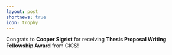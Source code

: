 ```yaml
---
layout: post
shortnews: true
icon: trophy
---
```


Congrats to **Cooper Sigrist** for receiving **Thesis Proposal Writing Fellowship Award** from CICS!